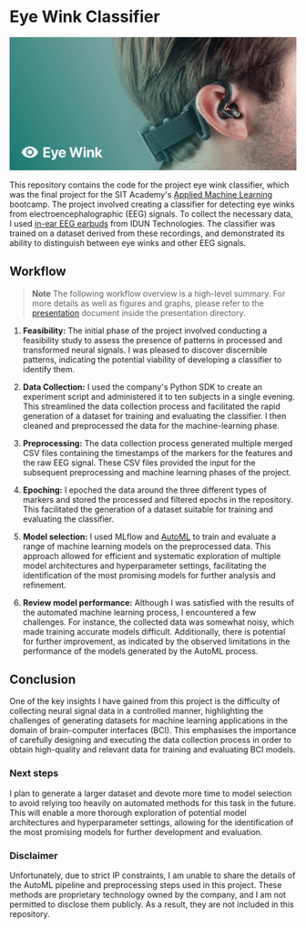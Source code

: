 # Eye Wink Classifier

![A picture of myself with the IDUN Guardian Earbuds](/docs/imgs/thumbnail.png)

This repository contains the code for the project eye wink classifier, which was the final project for the SIT Academy's [Applied Machine Learning](https://learning.constructor.org/remote/applied-machine-learning) bootcamp. The project involved creating a classifier for detecting eye winks from electroencephalographic (EEG) signals. To collect the necessary data, I used [in-ear EEG earbuds](https://iduntechnologies.com/idun-guardian) from IDUN Technologies. The classifier was trained on a dataset derived from these recordings, and demonstrated its ability to distinguish between eye winks and other EEG signals.

## Workflow

> **Note**
> The following workflow overview is a high-level summary. For more details as well as figures and graphs, please refer to the [presentation](/presentation/presentation.pdf) document inside the presentation directory.

1. **Feasibility:** The initial phase of the project involved conducting a feasibility study to assess the presence of patterns in processed and transformed neural signals. I was pleased to discover discernible patterns, indicating the potential viability of developing a classifier to identify them.

2. **Data Collection:** I used the company's Python SDK to create an experiment script and administered it to ten subjects in a single evening. This streamlined the data collection process and facilitated the rapid generation of a dataset for training and evaluating the classifier. I then cleaned and preprocessed the data for the machine-learning phase.

3. **Preprocessing:** The data collection process generated multiple merged CSV files containing the timestamps of the markers for the features and the raw EEG signal. These CSV files provided the input for the subsequent preprocessing and machine learning phases of the project.

4. **Epoching:** I epoched the data around the three different types of markers and stored the processed and filtered epochs in the repository. This facilitated the generation of a dataset suitable for training and evaluating the classifier.

5. **Model selection:** I used MLflow and [AutoML](https://azure.microsoft.com/en-us/products/machine-learning/automatedml) to train and evaluate a range of machine learning models on the preprocessed data. This approach allowed for efficient and systematic exploration of multiple model architectures and hyperparameter settings, facilitating the identification of the most promising models for further analysis and refinement.

6. **Review model performance:** Although I was satisfied with the results of the automated machine learning process, I encountered a few challenges. For instance, the collected data was somewhat noisy, which made training accurate models difficult. Additionally, there is potential for further improvement, as indicated by the observed limitations in the performance of the models generated by the AutoML process.

## Conclusion

One of the key insights I have gained from this project is the difficulty of collecting neural signal data in a controlled manner, highlighting the challenges of generating datasets for machine learning applications in the domain of brain-computer interfaces (BCI). This emphasises the importance of carefully designing and executing the data collection process in order to obtain high-quality and relevant data for training and evaluating BCI models.

### Next steps

I plan to generate a larger dataset and devote more time to model selection to avoid relying too heavily on automated methods for this task in the future. This will enable a more thorough exploration of potential model architectures and hyperparameter settings, allowing for the identification of the most promising models for further development and evaluation.

### Disclaimer

Unfortunately, due to strict IP constraints, I am unable to share the details of the AutoML pipeline and preprocessing steps used in this project. These methods are proprietary technology owned by the company, and I am not permitted to disclose them publicly. As a result, they are not included in this repository.
